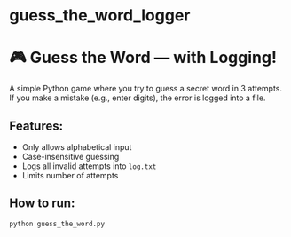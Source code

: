 # guess_the_word_logger
# 🎮 Guess the Word — with Logging!

A simple Python game where you try to guess a secret word in 3 attempts.  
If you make a mistake (e.g., enter digits), the error is logged into a file.

## Features:
- Only allows alphabetical input
- Case-insensitive guessing
- Logs all invalid attempts into `log.txt`
- Limits number of attempts

## How to run:

```bash
python guess_the_word.py
